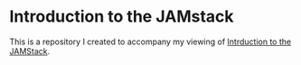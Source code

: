 # Introduction to the JAMstack

This is a repository I created to accompany my viewing of [Intrduction to the JAMStack](https://frontendmasters.com/courses/jamstack/).
